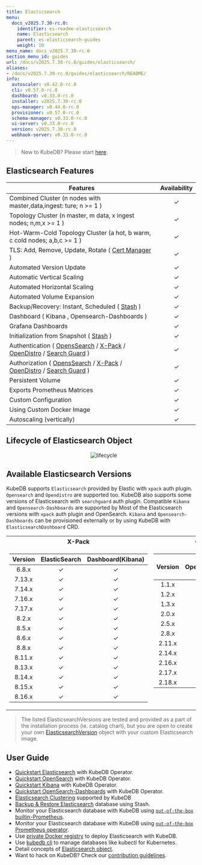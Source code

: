 ```yaml
---
title: Elasticsearch
menu:
  docs_v2025.7.30-rc.0:
    identifier: es-readme-elasticsearch
    name: Elasticsearch
    parent: es-elasticsearch-guides
    weight: 10
menu_name: docs_v2025.7.30-rc.0
section_menu_id: guides
url: /docs/v2025.7.30-rc.0/guides/elasticsearch/
aliases:
- /docs/v2025.7.30-rc.0/guides/elasticsearch/README/
info:
  autoscaler: v0.42.0-rc.0
  cli: v0.57.0-rc.0
  dashboard: v0.33.0-rc.0
  installer: v2025.7.30-rc.0
  ops-manager: v0.44.0-rc.0
  provisioner: v0.57.0-rc.0
  schema-manager: v0.33.0-rc.0
  ui-server: v0.33.0-rc.0
  version: v2025.7.30-rc.0
  webhook-server: v0.33.0-rc.0
---
```


> New to KubeDB? Please start [here](/docs/v2025.7.30-rc.0/README).

## Elasticsearch Features

| Features                                                                                                                                                                                                                                                                        | Availability |
|---------------------------------------------------------------------------------------------------------------------------------------------------------------------------------------------------------------------------------------------------------------------------------|:------------:|
| Combined Cluster (n nodes with master,data,ingest: ture; n >= 1 )                                                                                                                                                                                                               |   &#10003;   |
| Topology Cluster (n master, m data, x ingest nodes; n,m,x >= 1 )                                                                                                                                                                                                                |   &#10003;   |
| Hot-Warm-Cold Topology Cluster (a hot, b warm, c cold nodes; a,b,c >= 1 )                                                                                                                                                                                                       |   &#10003;   |
| TLS: Add, Remove, Update, Rotate ( [Cert Manager](https://cert-manager.io/docs/) )                                                                                                                                                                                              |   &#10003;   |
| Automated Version Update                                                                                                                                                                                                                                                        |   &#10003;   |
| Automatic Vertical Scaling                                                                                                                                                                                                                                                      |   &#10003;   |
| Automated Horizontal Scaling                                                                                                                                                                                                                                                    |   &#10003;   |
| Automated Volume Expansion                                                                                                                                                                                                                                                      |   &#10003;   |
| Backup/Recovery: Instant, Scheduled ( [Stash](https://stash.run/) )                                                                                                                                                                                                             |   &#10003;   |
| Dashboard ( Kibana , Opensearch-Dashboards )                                                                                                                                                                                                                                    |   &#10003;   |
| Grafana Dashboards                                                                                                                                                                                                                                                              |   &#10003;   |
| Initialization from Snapshot ( [Stash](https://stash.run/) )                                                                                                                                                                                                                    |   &#10003;   |
| Authentication ( [OpensSearch](https://opensearch.org/) / [X-Pack](https://www.elastic.co/guide/en/elasticsearch/reference/7.9/setup-xpack.html) / [OpenDistro](https://opendistro.github.io/for-elasticsearch-docs/) / [Search Guard](https://docs.search-guard.com/latest/) ) |   &#10003;   |
| Authorization ( [OpensSearch](https://opensearch.org/) / [X-Pack](https://www.elastic.co/guide/en/elasticsearch/reference/7.9/setup-xpack.html) / [OpenDistro](https://opendistro.github.io/for-elasticsearch-docs/) / [Search Guard](https://docs.search-guard.com/latest/) )  |   &#10003;   |
| Persistent Volume                                                                                                                                                                                                                                                               |   &#10003;   |
| Exports Prometheus Matrices                                                                                                                                                                                                                                                     |   &#10003;   |
| Custom Configuration                                                                                                                                                                                                                                                            |   &#10003;   |
| Using Custom Docker Image                                                                                                                                                                                                                                                       |   &#10003;   |
| Autoscaling (vertically)	                                                                                                                                                                                                                                                       |   &#10003;   |

## Lifecycle of Elasticsearch Object

<!---
ref : https://cacoo.com/diagrams/4PxSEzhFdNJRIbIb/0281B
--->
<p align="center">
  <img alt="lifecycle"  src="/docs/v2025.7.30-rc.0/guides/elasticsearch/images/Lifecycle-of-an-Elasticsearch-CRD-complete.png">
</p>



## Available Elasticsearch Versions

KubeDB supports `Elasticsearch` provided by Elastic with `xpack` auth plugin. `Opensearch` and `Opendistro` are supported too. KubeDB also supports some versions of Elasticsearch with `searchguard` auth plugin. Compatible `Kibana` and `Opensearch-Dashboards` are supported by Most of the Elasticsearch versions with `xpack` auth plugin and OpenSearch. `Kibana` and `Opensearch-Dashboards` can be provisioned externally or by using KubeDB with `ElasticsearchDashboard` CRD. 

<table>
<tr><th>X-Pack</th><th>OpenSearch</th></tr>
<tr>
<td>

| Version | ElasticSearch | Dashboard(Kibana) |
|:-------:|:-------------:|:-----------------:|
|  6.8.x  |   &#10003;    |     &#10003;      |
| 7.13.x  |   &#10003;    |     &#10003;      |
| 7.14.x  |   &#10003;    |     &#10003;      |
| 7.16.x  |   &#10003;    |     &#10003;      |
| 7.17.x  |   &#10003;    |     &#10003;      |
|  8.2.x  |   &#10003;    |     &#10003;      |
|  8.5.x  |   &#10003;    |     &#10003;      |
|  8.6.x  |   &#10003;    |     &#10003;      |
|  8.8.x  |   &#10003;    |     &#10003;      |
| 8.11.x  |   &#10003;    |     &#10003;      |
| 8.13.x  |   &#10003;    |     &#10003;      |
| 8.14.x  |   &#10003;    |     &#10003;      |
| 8.15.x  |   &#10003;    |     &#10003;      |
| 8.16.x  |   &#10003;    |     &#10003;      |

</td>
<td style="vertical-align:top">

| Version | OpenSearch | Dashboard<br/>(OpenSearch-Dashboards) |
|:-------:|:----------:|:-------------------------------------:|
|  1.1.x  |  &#10003;  |               &#10003;                |
|  1.2.x  |  &#10003;  |               &#10003;                |
|  1.3.x  |  &#10003;  |               &#10003;                |
|  2.0.x  |  &#10003;  |               &#10003;                |
|  2.5.x  |  &#10003;  |               &#10003;                |
|  2.8.x  |  &#10003;  |               &#10003;                |
| 2.11.x  |  &#10003;  |               &#10003;                |
| 2.14.x  |  &#10003;  |               &#10003;                |
| 2.16.x  |  &#10003;  |               &#10003;                |
| 2.17.x  |  &#10003;  |               &#10003;                |
| 2.18.x  |  &#10003;  |               &#10003;                |

</td>
</tr>
</table>



> The listed ElasticsearchVersions are tested and provided as a part of the installation process (ie. catalog chart), but you are open to create your own [ElasticsearchVersion](/docs/v2025.7.30-rc.0/guides/elasticsearch/concepts/catalog/) object with your custom Elasticsearch image.

## User Guide

- [Quickstart Elasticsearch](/docs/v2025.7.30-rc.0/guides/elasticsearch/quickstart/overview/elasticsearch/) with KubeDB Operator.
- [Quickstart OpenSearch](/docs/v2025.7.30-rc.0/guides/elasticsearch/quickstart/overview/opensearch/) with KubeDB Operator.
- [Quickstart Kibana](/docs/v2025.7.30-rc.0/guides/elasticsearch/elasticsearch-dashboard/kibana/) with KubeDB Operator.
- [Quickstart OpenSearch-Dashboards](/docs/v2025.7.30-rc.0/guides/elasticsearch/elasticsearch-dashboard/opensearch-dashboards/) with KubeDB Operator.
- [Elasticsearch Clustering](/docs/v2025.7.30-rc.0/guides/elasticsearch/clustering/combined-cluster/) supported by KubeDB
- [Backup & Restore Elasticsearch](/docs/v2025.7.30-rc.0/guides/elasticsearch/backup/stash/overview/) database using Stash.
- Monitor your Elasticsearch database with KubeDB using [`out-of-the-box` builtin-Prometheus](/docs/v2025.7.30-rc.0/guides/elasticsearch/monitoring/using-builtin-prometheus).
- Monitor your Elasticsearch database with KubeDB using [`out-of-the-box` Prometheus operator](/docs/v2025.7.30-rc.0/guides/elasticsearch/monitoring/using-prometheus-operator).
- Use [private Docker registry](/docs/v2025.7.30-rc.0/guides/elasticsearch/private-registry/using-private-registry) to deploy Elasticsearch with KubeDB.
- Use [kubedb cli](/docs/v2025.7.30-rc.0/guides/elasticsearch/cli/cli) to manage databases like kubectl for Kubernetes.
- Detail concepts of [Elasticsearch object](/docs/v2025.7.30-rc.0/guides/elasticsearch/concepts/elasticsearch/).
- Want to hack on KubeDB? Check our [contribution guidelines](/docs/v2025.7.30-rc.0/CONTRIBUTING).
